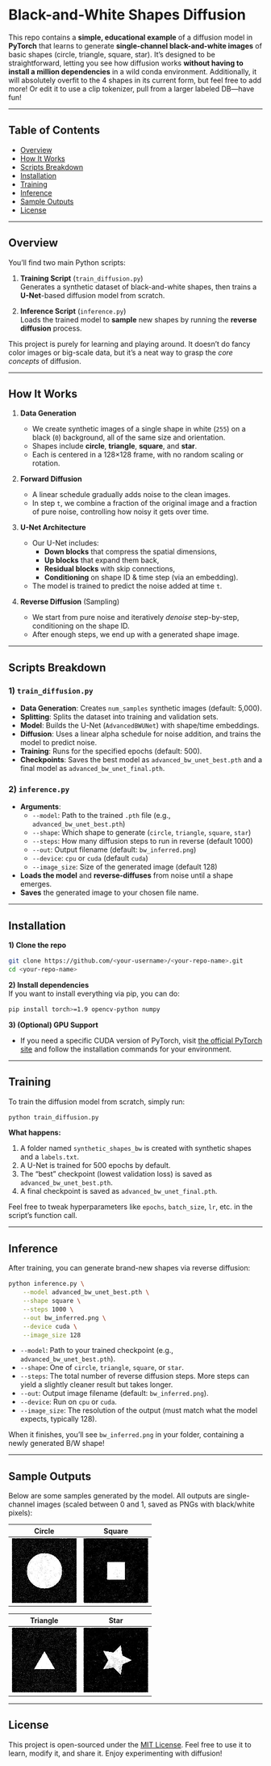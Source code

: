 # Black-and-White Shapes Diffusion

This repo contains a **simple, educational example** of a diffusion model in **PyTorch** that learns to generate **single-channel black-and-white images** of basic shapes (circle, triangle, square, star). It’s designed to be straightforward, letting you see how diffusion works **without having to install a million dependencies** in a wild conda environment. Additionally, it will absolutely overfit to the 4 shapes in its current form, but feel free to add more! Or edit it to use a clip tokenizer, pull from a larger labeled DB—have fun!

---

## Table of Contents
- [Overview](#overview)
- [How It Works](#how-it-works)
- [Scripts Breakdown](#scripts-breakdown)
- [Installation](#installation)
- [Training](#training)
- [Inference](#inference)
- [Sample Outputs](#sample-outputs)
- [License](#license)

---

## Overview

You’ll find two main Python scripts:

1. **Training Script** (`train_diffusion.py`)  
   Generates a synthetic dataset of black-and-white shapes, then trains a **U-Net**-based diffusion model from scratch.

2. **Inference Script** (`inference.py`)  
   Loads the trained model to **sample** new shapes by running the **reverse diffusion** process.

This project is purely for learning and playing around. It doesn’t do fancy color images or big-scale data, but it’s a neat way to grasp the *core concepts* of diffusion.

---

## How It Works

1. **Data Generation**  
   - We create synthetic images of a single shape in white (`255`) on a black (`0`) background, all of the same size and orientation.  
   - Shapes include **circle**, **triangle**, **square**, and **star**.  
   - Each is centered in a 128×128 frame, with no random scaling or rotation.

2. **Forward Diffusion**  
   - A linear schedule gradually adds noise to the clean images.  
   - In step `t`, we combine a fraction of the original image and a fraction of pure noise, controlling how noisy it gets over time.

3. **U-Net Architecture**  
   - Our U-Net includes:
     - **Down blocks** that compress the spatial dimensions,
     - **Up blocks** that expand them back,
     - **Residual blocks** with skip connections,
     - **Conditioning** on shape ID & time step (via an embedding).  
   - The model is trained to predict the noise added at time `t`.

4. **Reverse Diffusion** (Sampling)  
   - We start from pure noise and iteratively *denoise* step-by-step, conditioning on the shape ID.  
   - After enough steps, we end up with a generated shape image.

---

## Scripts Breakdown

### 1) `train_diffusion.py`

- **Data Generation**: Creates `num_samples` synthetic images (default: 5,000).  
- **Splitting**: Splits the dataset into training and validation sets.  
- **Model**: Builds the U-Net (`AdvancedBWUNet`) with shape/time embeddings.  
- **Diffusion**: Uses a linear alpha schedule for noise addition, and trains the model to predict noise.  
- **Training**: Runs for the specified epochs (default: 500).  
- **Checkpoints**: Saves the best model as `advanced_bw_unet_best.pth` and a final model as `advanced_bw_unet_final.pth`.

### 2) `inference.py`

- **Arguments**:
  - `--model`: Path to the trained `.pth` file (e.g., `advanced_bw_unet_best.pth`)
  - `--shape`: Which shape to generate (`circle`, `triangle`, `square`, `star`)
  - `--steps`: How many diffusion steps to run in reverse (default 1000)
  - `--out`: Output filename (default: `bw_inferred.png`)
  - `--device`: `cpu` or `cuda` (default `cuda`)
  - `--image_size`: Size of the generated image (default 128)
- **Loads the model** and **reverse-diffuses** from noise until a shape emerges.  
- **Saves** the generated image to your chosen file name.

---

## Installation

**1) Clone the repo**
```bash
git clone https://github.com/<your-username>/<your-repo-name>.git
cd <your-repo-name>
```

**2) Install dependencies**  
If you want to install everything via pip, you can do:
```bash
pip install torch>=1.9 opencv-python numpy
```

**3) (Optional) GPU Support**  
- If you need a specific CUDA version of PyTorch, visit [the official PyTorch site](https://pytorch.org/) and follow the installation commands for your environment.

---

## Training

To train the diffusion model from scratch, simply run:
```bash
python train_diffusion.py
```
**What happens:**
1. A folder named `synthetic_shapes_bw` is created with synthetic shapes and a `labels.txt`.
2. A U-Net is trained for 500 epochs by default.
3. The “best” checkpoint (lowest validation loss) is saved as `advanced_bw_unet_best.pth`.
4. A final checkpoint is saved as `advanced_bw_unet_final.pth`.

Feel free to tweak hyperparameters like `epochs`, `batch_size`, `lr`, etc. in the script’s function call.

---

## Inference

After training, you can generate brand-new shapes via reverse diffusion:

```bash
python inference.py \
    --model advanced_bw_unet_best.pth \
    --shape square \
    --steps 1000 \
    --out bw_inferred.png \
    --device cuda \
    --image_size 128
```

- `--model`: Path to your trained checkpoint (e.g., `advanced_bw_unet_best.pth`).
- `--shape`: One of `circle`, `triangle`, `square`, or `star`.
- `--steps`: The total number of reverse diffusion steps. More steps can yield a slightly cleaner result but takes longer.
- `--out`: Output image filename (default: `bw_inferred.png`).
- `--device`: Run on `cpu` or `cuda`.
- `--image_size`: The resolution of the output (must match what the model expects, typically 128).

When it finishes, you’ll see `bw_inferred.png` in your folder, containing a newly generated B/W shape!

---

## Sample Outputs

Below are some samples generated by the model. All outputs are single-channel images (scaled between 0 and 1, saved as PNGs with black/white pixels):

| Circle                                   | Square                                    |
|:----------------------------------------:|:-----------------------------------------:|
| ![Circle](images/bw_generated_circle.png)| ![Square](images/bw_generated_square.png) |

| Triangle                                    | Star                                    |
|:-------------------------------------------:|:----------------------------------------:|
| ![Triangle](images/bw_generated_triangle.png)| ![Star](images/bw_generated_star.png)   |

---

## License

This project is open-sourced under the [MIT License](LICENSE). Feel free to use it to learn, modify it, and share it. Enjoy experimenting with diffusion!
```
